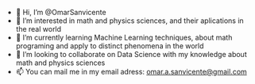 - 👋 Hi, I’m @OmarSanvicente
- 👀 I’m interested in math and physics sciences, and their aplications in the real world
- 🌱 I’m currently learning Machine Learning techniques, about math programing and apply to distinct phenomena in the world
- 💞️ I’m looking to collaborate on Data Science with my knowledge about math and physics sciences
- 📫 You can mail me in my email adress: omar.a.sanvicente@gmail.com

<!---
OmarSanvicente/OmarSanvicente is a ✨ special ✨ repository because its `README.md` (this file) appears on your GitHub profile.
You can click the Preview link to take a look at your changes.
--->
